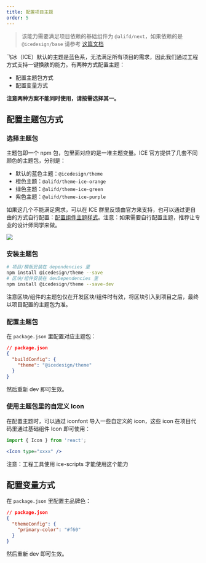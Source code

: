 ```yaml
---
title: 配置项目主题
order: 5
---
```


> 该能力需要满足项目依赖的基础组件为 `@alifd/next`，如果依赖的是 `@icedesign/base` 请参考 [这篇文档](https://github.com/alibaba/ice/wiki/0.x-theme)

飞冰（ICE）默认的主题是蓝色系，无法满足所有项目的需求，因此我们通过工程方式支持一键换肤的能力。有两种方式配置主题：

- 配置主题包方式
- 配置变量方式

**注意两种方案不能同时使用，请按需选择其一。**

## 配置主题包方式

### 选择主题包

主题包即一个 npm 包，包里面对应的是一堆主题变量。ICE 官方提供了几套不同颜色的主题包，分别是：

- 默认的蓝色主题：`@icedesign/theme`
- 橙色主题：`@alifd/theme-ice-orange`
- 绿色主题：`@alifd/theme-ice-green`
- 紫色主题：`@alifd/theme-ice-purple`

如果这几个不能满足需求，可以在 ICE 群里反馈由官方来支持，也可以通过更自由的方式自行配置：[配置组件主题样式](https://fusion.design/help.html#/design-config-component)。注意：如果需要自行配置主题，推荐让专业的设计师同学来做。

![](https://img.alicdn.com/tfs/TB1y78lECzqK1RjSZPxXXc4tVXa-1768-702.png)

### 安装主题包

```bash
# 项目/模板安装在 dependencies 里
npm install @icedesign/theme --save
# 区块/组件安装在 devDependencies 里
npm install @icedesign/theme --save-dev
```

注意区块/组件的主题包仅在开发区块/组件时有效，将区块引入到项目之后，最终以项目配置的主题包为准。

### 配置主题包

在 `package.json` 里配置对应主题包：

```json
// package.json
{
  "buildConfig": {
    "theme": "@icedesign/theme"
  }
}
```

然后重新 dev 即可生效。

### 使用主题包里的自定义 Icon

在配置主题时，可以通过 iconfont 导入一些自定义的 icon，这些 icon 在项目代码里通过基础组件 Icon 即可使用：

```jsx
import { Icon } from 'react';

<Icon type="xxxx" />
```

注意：工程工具使用 ice-scripts 才能使用这个能力

## 配置变量方式

在 `package.json` 里配置主品牌色：

```json
// package.json
{
  "themeConfig": {
    "primary-color": "#f60"
  }
}
```

然后重新 dev 即可生效。